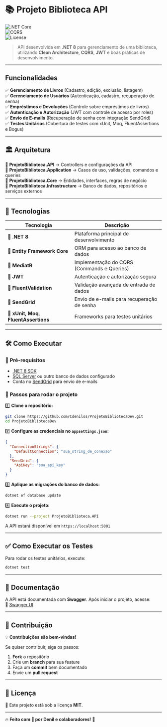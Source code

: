 # 📚 Projeto Biblioteca API  

![.NET Core](https://img.shields.io/badge/.NET%208-blue?style=for-the-badge&logo=dotnet)  
![CQRS](https://img.shields.io/badge/CQRS-MediatR-orange?style=for-the-badge)  
![License](https://img.shields.io/badge/License-MIT-green?style=for-the-badge)  

> API desenvolvida em **.NET 8** para gerenciamento de uma biblioteca, utilizando **Clean Architecture**, **CQRS**, **JWT** e boas práticas de desenvolvimento.  

---

## Funcionalidades  

✅ **Gerenciamento de Livros** (Cadastro, edição, exclusão, listagem)  
✅ **Gerenciamento de Usuários** (Autenticação, cadastro, recuperação de senha)  
✅ **Empréstimos e Devoluções** (Controle sobre empréstimos de livros)  
✅ **Autenticação e Autorização** (JWT com controle de acesso por roles)  
✅ **Envio de E-mails** (Recuperação de senha com integração SendGrid)  
✅ **Testes Unitários** (Cobertura de testes com xUnit, Moq, FluentAssertions e Bogus)  

---

## 🏛️ Arquitetura  

📂 **ProjetoBiblioteca.API** → Controllers e configurações da API  
📂 **ProjetoBiblioteca.Application** → Casos de uso, validações, comandos e queries  
📂 **ProjetoBiblioteca.Core** → Entidades, interfaces, regras de negócio  
📂 **ProjetoBiblioteca.Infrastructure** → Banco de dados, repositórios e serviços externos  

---

## 🚀 Tecnologias  

| Tecnologia       | Descrição |
|-----------------|-----------|
| 🔹 **.NET 8**  | Plataforma principal de desenvolvimento |
| 🔹 **Entity Framework Core** | ORM para acesso ao banco de dados |
| 🔹 **MediatR** | Implementação do CQRS (Commands e Queries) |
| 🔹 **JWT** | Autenticação e autorização segura |
| 🔹 **FluentValidation** | Validação avançada de entrada de dados |
| 🔹 **SendGrid** | Envio de e-mails para recuperação de senha |
| 🔹 **xUnit, Moq, FluentAssertions** | Frameworks para testes unitários |

---

## 🛠️ Como Executar  

### 🔹 **Pré-requisitos**  

- [.NET 8 SDK](https://dotnet.microsoft.com/download/dotnet/8.0)  
- [SQL Server](https://www.microsoft.com/pt-br/sql-server/sql-server-downloads) ou outro banco de dados configurado  
- Conta no [SendGrid](https://sendgrid.com/) para envio de e-mails  

### 🔹 **Passos para rodar o projeto**  

1️⃣ **Clone o repositório:**  
```bash
git clone https://github.com/Cdenilss/ProjetoBibliotecaDev.git
cd ProjetoBibliotecaDev
```

2️⃣ **Configure as credenciais no `appsettings.json`:**  
```json
{
  "ConnectionStrings": {
    "DefaultConnection": "sua_string_de_conexao"
  },
  "SendGrid": {
    "ApiKey": "sua_api_key"
  }
}
```

3️⃣ **Aplique as migrações do banco de dados:**  
```bash
dotnet ef database update
```

4️⃣ **Execute o projeto:**  
```bash
dotnet run --project ProjetoBiblioteca.API
```
A API estará disponível em `https://localhost:5001`  

---

## ✅ Como Executar os Testes  

Para rodar os testes unitários, execute:  
```bash
dotnet test
```

---

## 📄 Documentação  

A API está documentada com **Swagger**. Após iniciar o projeto, acesse:  
🔗 [Swagger UI](https://localhost:5001/swagger/index.html)  

---

## 🤝 Contribuição  

💡 **Contribuições são bem-vindas!**  

Se quiser contribuir, siga os passos:  
1. **Fork** o repositório  
2. Crie um **branch** para sua feature  
3. Faça um **commit** bem documentado  
4. Envie um **pull request**  

---

## 📜 Licença  

📌 Este projeto está sob a licença **MIT**.  

---

🔥 **Feito com 💙 por Denil e colaboradores!** 🚀  

